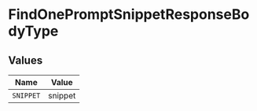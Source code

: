 # FindOnePromptSnippetResponseBodyType


## Values

| Name      | Value     |
| --------- | --------- |
| `SNIPPET` | snippet   |